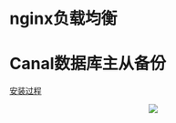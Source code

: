 # nginx负载均衡





# Canal数据库主从备份
[安装过程](http://blog.csdn.net/hackerwin7/article/details/37923607)



<div align="center">

![](http://image.wenzhihuai.com/images/20171018041149.png)

</div>

